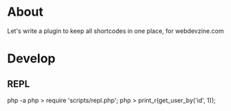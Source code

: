 
# About
Let's write a plugin to keep all shortcodes in one place, for webdevzine.com

# Develop
## REPL
  php -a
  php > require 'scripts/repl.php';
  php > print_r(get_user_by('id', 1));

